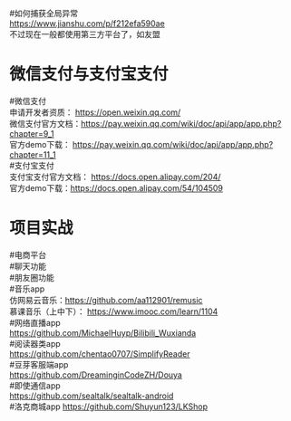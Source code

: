 #如何捕获全局异常  
https://www.jianshu.com/p/f212efa590ae  
不过现在一般都使用第三方平台了，如友盟  
# 微信支付与支付宝支付  
#微信支付  
申请开发者资质： https://open.weixin.qq.com/  
微信支付官方文档：https://pay.weixin.qq.com/wiki/doc/api/app/app.php?chapter=9_1  
官方demo下载： https://pay.weixin.qq.com/wiki/doc/api/app/app.php?chapter=11_1  
#支付宝支付  
支付宝支付官方文档： https://docs.open.alipay.com/204/  
官方demo下载：https://docs.open.alipay.com/54/104509  
# 项目实战   
#电商平台   
#聊天功能   
#朋友圈功能   
#音乐app  
仿网易云音乐：https://github.com/aa112901/remusic  
慕课音乐（上中下）： https://www.imooc.com/learn/1104  
#网络直播app  
https://github.com/MichaelHuyp/Bilibili_Wuxianda  
#阅读器类app  
https://github.com/chentao0707/SimplifyReader  
#豆芽客服端app  
https://github.com/DreaminginCodeZH/Douya  
#即使通信app  
https://github.com/sealtalk/sealtalk-android  
#洛克商城app
https://github.com/Shuyun123/LKShop  
